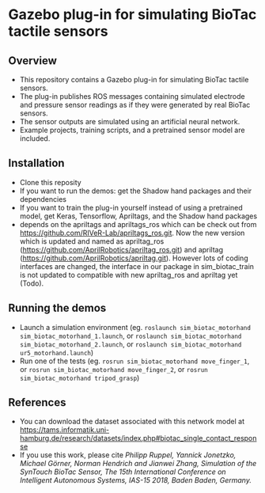 # Gazebo plug-in for simulating BioTac tactile sensors

## Overview
- This repository contains a Gazebo plug-in for simulating BioTac tactile sensors. 
- The plug-in publishes ROS messages containing simulated electrode and pressure sensor readings as if they were generated by real BioTac sensors. 
- The sensor outputs are simulated using an artificial neural network. 
- Example projects, training scripts, and a pretrained sensor model are included. 

## Installation
- Clone this reposity
- If you want to run the demos: get the Shadow hand packages and their dependencies
- If you want to train the plug-in yourself instead of using a pretrained model, get Keras, Tensorflow, Apriltags, and the Shadow hand packages
- depends on the apriltags and apriltags_ros which can be check out from https://github.com/RIVeR-Lab/apriltags_ros.git. Now the new version which is updated and named as apriltag_ros (https://github.com/AprilRobotics/apriltag_ros.git) and apriltag (https://github.com/AprilRobotics/apriltag.git). However lots of coding interfaces are changed, the interface in our package in sim_biotac_train is not updated to compatible with new apriltag_ros and apriltag yet (Todo).

## Running the demos
- Launch a simulation environment (eg. `roslaunch sim_biotac_motorhand sim_biotac_motorhand_1.launch`, or `roslaunch sim_biotac_motorhand sim_biotac_motorhand_2.launch`, or `roslaunch sim_biotac_motorhand ur5_motorhand.launch`)
- Run one of the tests (eg. `rosrun sim_biotac_motorhand move_finger_1`, or `rosrun sim_biotac_motorhand move_finger_2`, or `rosrun sim_biotac_motorhand tripod_grasp`)

## References
- You can download the dataset associated with this network model at https://tams.informatik.uni-hamburg.de/research/datasets/index.php#biotac_single_contact_response
- If you use this work, please cite *Philipp Ruppel, Yannick Jonetzko, Michael Görner, Norman Hendrich and Jianwei Zhang, Simulation of the SynTouch BioTac Sensor, The 15th International Conference on Intelligent Autonomous Systems, IAS-15 2018, Baden Baden, Germany.*
